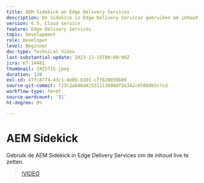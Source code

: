 ```yaml
---
title: AEM Sidekick en Edge Delivery Services
description: De Sidekick in Edge Delivery Services gebruiken om inhoud live te zetten.
version: 6.5, Cloud Service
feature: Edge Delivery Services
topic: Development
role: Developer
level: Beginner
doc-type: Technical Video
last-substantial-update: 2023-11-15T00:00:00Z
jira: KT-14481
thumbnail: 3425715.jpeg
duration: 138
exl-id: 47fc8774-43c1-4e0b-8101-cff628059b09
source-git-commit: f23c2ab86d42531113690df2e342c65060b5c7cd
workflow-type: tm+mt
source-wordcount: '31'
ht-degree: 0%

---
```


# AEM Sidekick

Gebruik de AEM Sidekick in Edge Delivery Services om de inhoud live te zetten.

>[!VIDEO](https://video.tv.adobe.com/v/3425715/?learn=on)
